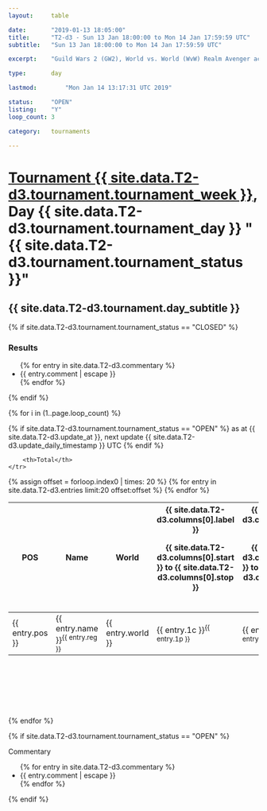 ```yaml
---
layout: 	table

date: 		"2019-01-13 18:05:00"
title: 		"T2-d3 - Sun 13 Jan 18:00:00 to Mon 14 Jan 17:59:59 UTC"
subtitle: 	"Sun 13 Jan 18:00:00 to Mon 14 Jan 17:59:59 UTC"

excerpt:    "Guild Wars 2 (GW2), World vs. World (WvW) Realm Avenger achivement Tournament. \"Every Kill Counts\""

type:       day

lastmod: 		"Mon Jan 14 13:17:31 UTC 2019"

status:     "OPEN"
listing:    "Y"
loop_count: 3

category: 	tournaments

---
```

<div class="table_header">
    <h1><a href="{{ site.data.T2-d3.tournament.week_url }}">Tournament {{ site.data.T2-d3.tournament.tournament_week }}</a>, Day {{ site.data.T2-d3.tournament.tournament_day }} "{{ site.data.T2-d3.tournament.tournament_status }}"</h1>
    <h2>{{ site.data.T2-d3.tournament.day_subtitle }}</h2> 
</div>

{% if site.data.T2-d3.tournament.tournament_status == "CLOSED" %} 
<div class="commentary">
  <h3>Results</h3>
  <ul>
    {% for entry in site.data.T2-d3.commentary %}
    <li class="commentary_list">{{ entry.comment | escape }}</li>
    {% endfor %}
  </ul>
</div>
{% endif %}


{% for i in (1..page.loop_count) %}

{% if site.data.T2-d3.tournament.tournament_status == "OPEN" %} 
<span class="table_nextupdate">as at {{ site.data.T2-d3.update_at }}, next update {{ site.data.T2-d3.update_daily_timestamp }} UTC</span> 
{% endif %}

<table class="day_table">
  <colgroup>
    <col style="width:18px">
    <col style="width:55px">
    <col style="width:55px">
    <col style="width:12px">
    <col style="width:12px">
    <col style="width:12px">
    <col style="width:12px">
    <col style="width:12px">
    <col style="width:12px">
    <col style="width:12px">
    <col style="width:12px">
    <col style="width:12px">
    <col style="width:12px">
    <col style="width:12px">
    <col style="width:12px">
    <col style="width:12px">
    <col style="width:12px">
    <col style="width:12px">
    <col style="width:12px">
    <col style="width:12px">
    <col style="width:12px">
    <col style="width:12px">
    <col style="width:12px">
    <col style="width:12px">
    <col style="width:12px">
    <col style="width:12px">
    <col style="width:12px">
    <col style="width:18px">
  </colgroup>  
  <thead>
    <tr>
        <th>POS</th>
        <th class="AlignLeft">Name</th>
        <th class="AlignLeft">World</th>

<th><div class="label">{{ site.data.T2-d3.columns[0].label }}<p class="onhover">{{ site.data.T2-d3.columns[0].start }} to {{ site.data.T2-d3.columns[0].stop }}</p></div>​</th>
<th><div class="label">{{ site.data.T2-d3.columns[1].label }}<p class="onhover">{{ site.data.T2-d3.columns[1].start }} to {{ site.data.T2-d3.columns[1].stop }}</p></div>​</th>
<th><div class="label">{{ site.data.T2-d3.columns[2].label }}<p class="onhover">{{ site.data.T2-d3.columns[2].start }} to {{ site.data.T2-d3.columns[2].stop }}</p></div>​</th>
<th><div class="label">{{ site.data.T2-d3.columns[3].label }}<p class="onhover">{{ site.data.T2-d3.columns[3].start }} to {{ site.data.T2-d3.columns[3].stop }}</p></div>​</th>
<th><div class="label">{{ site.data.T2-d3.columns[4].label }}<p class="onhover">{{ site.data.T2-d3.columns[4].start }} to {{ site.data.T2-d3.columns[4].stop }}</p></div>​</th>
<th><div class="label">{{ site.data.T2-d3.columns[5].label }}<p class="onhover">{{ site.data.T2-d3.columns[5].start }} to {{ site.data.T2-d3.columns[5].stop }}</p></div>​</th>
<th><div class="label">{{ site.data.T2-d3.columns[6].label }}<p class="onhover">{{ site.data.T2-d3.columns[6].start }} to {{ site.data.T2-d3.columns[6].stop }}</p></div>​</th>
<th><div class="label">{{ site.data.T2-d3.columns[7].label }}<p class="onhover">{{ site.data.T2-d3.columns[7].start }} to {{ site.data.T2-d3.columns[7].stop }}</p></div>​</th>
<th><div class="label">{{ site.data.T2-d3.columns[8].label }}<p class="onhover">{{ site.data.T2-d3.columns[8].start }} to {{ site.data.T2-d3.columns[8].stop }}</p></div>​</th>
<th><div class="label">{{ site.data.T2-d3.columns[9].label }}<p class="onhover">{{ site.data.T2-d3.columns[9].start }} to {{ site.data.T2-d3.columns[9].stop }}</p></div>​</th>
<th><div class="label">{{ site.data.T2-d3.columns[10].label }}<p class="onhover">{{ site.data.T2-d3.columns[10].start }} to {{ site.data.T2-d3.columns[10].stop }}</p></div>​</th>

<th><div class="label">{{ site.data.T2-d3.columns[11].label }}<p class="onhover">{{ site.data.T2-d3.columns[11].start }} to {{ site.data.T2-d3.columns[11].stop }}</p></div>​</th>
<th><div class="label">{{ site.data.T2-d3.columns[12].label }}<p class="onhover">{{ site.data.T2-d3.columns[12].start }} to {{ site.data.T2-d3.columns[12].stop }}</p></div>​</th>
<th><div class="label">{{ site.data.T2-d3.columns[13].label }}<p class="onhover">{{ site.data.T2-d3.columns[13].start }} to {{ site.data.T2-d3.columns[13].stop }}</p></div>​</th>
<th><div class="label">{{ site.data.T2-d3.columns[14].label }}<p class="onhover">{{ site.data.T2-d3.columns[14].start }} to {{ site.data.T2-d3.columns[14].stop }}</p></div>​</th>
<th><div class="label">{{ site.data.T2-d3.columns[15].label }}<p class="onhover">{{ site.data.T2-d3.columns[15].start }} to {{ site.data.T2-d3.columns[15].stop }}</p></div>​</th>
<th><div class="label">{{ site.data.T2-d3.columns[16].label }}<p class="onhover">{{ site.data.T2-d3.columns[16].start }} to {{ site.data.T2-d3.columns[16].stop }}</p></div>​</th>
<th><div class="label">{{ site.data.T2-d3.columns[17].label }}<p class="onhover">{{ site.data.T2-d3.columns[17].start }} to {{ site.data.T2-d3.columns[17].stop }}</p></div>​</th>
<th><div class="label">{{ site.data.T2-d3.columns[18].label }}<p class="onhover">{{ site.data.T2-d3.columns[18].start }} to {{ site.data.T2-d3.columns[18].stop }}</p></div>​</th>
<th><div class="label">{{ site.data.T2-d3.columns[19].label }}<p class="onhover">{{ site.data.T2-d3.columns[19].start }} to {{ site.data.T2-d3.columns[19].stop }}</p></div>​</th>
<th><div class="label">{{ site.data.T2-d3.columns[20].label }}<p class="onhover">{{ site.data.T2-d3.columns[20].start }} to {{ site.data.T2-d3.columns[20].stop }}</p></div>​</th>

<th><div class="label">{{ site.data.T2-d3.columns[21].label }}<p class="onhover">{{ site.data.T2-d3.columns[21].start }} to {{ site.data.T2-d3.columns[21].stop }}</p></div>​</th>
<th><div class="label">{{ site.data.T2-d3.columns[22].label }}<p class="onhover">{{ site.data.T2-d3.columns[22].start }} to {{ site.data.T2-d3.columns[22].stop }}</p></div>​</th>
<th><div class="label">{{ site.data.T2-d3.columns[23].label }}<p class="onhover">{{ site.data.T2-d3.columns[23].start }} to {{ site.data.T2-d3.columns[23].stop }}</p></div>​</th>

        <th>Total</th>
    </tr>
  </thead>
  {% assign offset = forloop.index0 | times: 20 %}
<tbody>
{% for entry in site.data.T2-d3.entries limit:20 offset:offset %}
  <tr>
    <td class="pl{{ entry.pos }}">{{ entry.pos }}</td>
    <td class="AlignLeft">{{ entry.name }}<sup>{{ entry.reg }}</sup></td>
    <td class="AlignLeft">{{ entry.world }}</td>
    <td class="pl{{ entry.1p }}">{{ entry.1c }}<sup>{{ entry.1p }}</sup></td>
    <td class="pl{{ entry.2p }}">{{ entry.2c }}<sup>{{ entry.2p }}</sup></td>
    <td class="pl{{ entry.3p }}">{{ entry.3c }}<sup>{{ entry.3p }}</sup></td>
    <td class="pl{{ entry.4p }}">{{ entry.4c }}<sup>{{ entry.4p }}</sup></td>
    <td class="pl{{ entry.5p }}">{{ entry.5c }}<sup>{{ entry.5p }}</sup></td>
    <td class="pl{{ entry.6p }}">{{ entry.6c }}<sup>{{ entry.6p }}</sup></td>
    <td class="pl{{ entry.7p }}">{{ entry.7c }}<sup>{{ entry.7p }}</sup></td>
    <td class="pl{{ entry.8p }}">{{ entry.8c }}<sup>{{ entry.8p }}</sup></td>
    <td class="pl{{ entry.9p }}">{{ entry.9c }}<sup>{{ entry.9p }}</sup></td>
    <td class="pl{{ entry.10p }}">{{ entry.10c }}<sup>{{ entry.10p }}</sup></td>
    <td class="pl{{ entry.11p }}">{{ entry.11c }}<sup>{{ entry.11p }}</sup></td>
    <td class="pl{{ entry.12p }}">{{ entry.12c }}<sup>{{ entry.12p }}</sup></td>
    <td class="pl{{ entry.13p }}">{{ entry.13c }}<sup>{{ entry.13p }}</sup></td>
    <td class="pl{{ entry.14p }}">{{ entry.14c }}<sup>{{ entry.14p }}</sup></td>
    <td class="pl{{ entry.15p }}">{{ entry.15c }}<sup>{{ entry.15p }}</sup></td>
    <td class="pl{{ entry.16p }}">{{ entry.16c }}<sup>{{ entry.16p }}</sup></td>
    <td class="pl{{ entry.17p }}">{{ entry.17c }}<sup>{{ entry.17p }}</sup></td>
    <td class="pl{{ entry.18p }}">{{ entry.18c }}<sup>{{ entry.18p }}</sup></td>
    <td class="pl{{ entry.19p }}">{{ entry.19c }}<sup>{{ entry.19p }}</sup></td>
    <td class="pl{{ entry.20p }}">{{ entry.20c }}<sup>{{ entry.20p }}</sup></td>
    <td class="pl{{ entry.21p }}">{{ entry.21c }}<sup>{{ entry.21p }}</sup></td>
    <td class="pl{{ entry.22p }}">{{ entry.22c }}<sup>{{ entry.22p }}</sup></td>
    <td class="pl{{ entry.23p }}">{{ entry.23c }}<sup>{{ entry.23p }}</sup></td>
    <td class="pl{{ entry.24p }}">{{ entry.24c }}<sup>{{ entry.24p }}</sup></td>
    <td>{{ entry.total }}</td>
  </tr>
{% endfor %}  
</tbody>
</table>
<div class="leaderboard">
  <script async src="//pagead2.googlesyndication.com/pagead/js/adsbygoogle.js"></script>
  <!-- 728x90 -->
  <ins class="adsbygoogle"
       style="display:inline-block;width:728px;height:90px"
       data-ad-client="ca-pub-3274917281288240"
       data-ad-slot="3870538733"></ins>
  <script>
  (adsbygoogle = window.adsbygoogle || []).push({});
  </script>    
</div>
<br />
{% endfor %}

{% if site.data.T2-d3.tournament.tournament_status == "OPEN" %} 
<div class="commentary">
  <span class="commentary_title">Commentary</span>
  <ul>
    {% for entry in site.data.T2-d3.commentary %}
    <li class="commentary_list">{{ entry.comment | escape }}</li>
    {% endfor %}
  </ul>
</div>
{% endif %}


